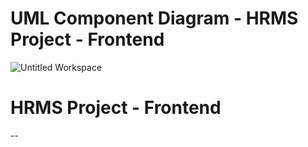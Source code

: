 # UML Component Diagram - HRMS Project - Frontend
![Untitled Workspace](https://user-images.githubusercontent.com/77439119/121774872-1c445680-cb8d-11eb-82d0-b21369d25b78.png)

# HRMS Project - Frontend
--


